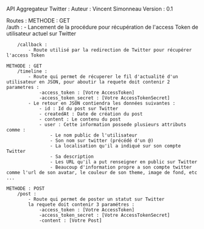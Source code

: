 API Aggregateur Twitter :
	Auteur : Vincent Simonneau
	Version : 0.1

Routes : 
	METHODE : GET	
		/auth :
			- Lancement de la procédure pour récupération de l'access Token de utilisateur actuel sur Twitter

		/callback : 
			- Route utilisé par la redirection de Twitter pour récupérer l'access Token

	METHODE : GET	
		/timeline :
			- Route qui permet de récuperer le fil d'actualité d'un utilisateur en JSON, pour aboutir la requete doit contenir 2 parametres :
				-access_token : [Votre AccessToken]
				-access_token_secret : [Votre AccessTokenSecret]
			- Le retour en JSON contiendra les données suivantes :
				- id : Id du post sur Twitter
				- createdAt : Date de création du post
				- content : Le contenu du post
				- user : Cette information possede plusieurs attributs comme :
					- Le nom public de l'utilisateur
					- Son nom sur twitter (précédé d'un @)
					- La localisation qu'il a indiqué sur son compte Twitter
					- Sa description
					- Les URL qu'il a put renseigner en public sur Twitter
					- Beaucoup d'information propre a son compte twitter comme l'url de son avatar, le couleur de son theme, image de fond, etc ...

	METHODE : POST	
		/post :
			- Route qui permet de poster un statut sur Twitter
			la requete doit contenir 3 paramétres :
				-access_token : [Votre AccessToken]
				-access_token_secret : [Votre AccessTokenSecret]
				-content : [Votre Post]